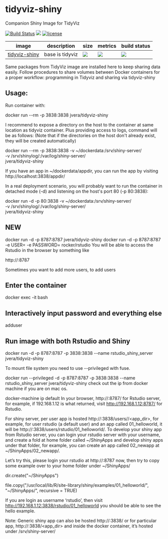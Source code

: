 # tidyviz-shiny
Companion Shiny Image for TidyViz

[![Build Status](https://img.shields.io/badge/build-passed-brightgreen.svg)](https://img.shields.io/badge/build-passed-brightgreen.svg) [![](https://images.microbadger.com/badges/version/jvera/tidyviz-shiny.svg)](https://microbadger.com/images/jvera/tidyviz-shiny "Get your own version badge on microbadger.com")  [![license](https://img.shields.io/badge/license-GPLv2-blue.svg)](https://opensource.org/licenses/GPL-2.0)


image            | description                               | size   | metrics | build status 
---------------- | ----------------------------------------- | ------ | ------- | --------------
[tidyviz-shiny](https://hub.docker.com/r/jvera/tidyviz-shiny)            |  base is tidyviz |[![](https://images.microbadger.com/badges/image/jvera/tidyviz-shiny.svg)](https://microbadger.com/images/jvera/tidyviz-shiny "Get your own image badge on microbadger.com")| [![](https://img.shields.io/docker/pulls/jvera/tidyviz-shiny.svg)](https://hub.docker.com/r/jvera/tidyviz-shiny) | [![](https://img.shields.io/docker/automated/jvera/tidyviz-shiny.svg)](https://hub.docker.com/r/jvera/tidyviz-shiny/builds)


Same packages from TidyViz image are installed here to keep sharing data easily. 
Follow procedures to share volumes between Docker containers for a proper workflow: programming in Tidyviz and sharing via tidyviz-shiny


## Usage:

Run container with:

docker run --rm -p 3838:3838 jvera/tidyviz-shiny

I recommend to expose a directory on the host to the container at same location as tidyviz container. Plus providing access to logs, command will be as follows:
(Note that if the directories on the host don't already exist, they will be created automatically)

docker run --rm -p 3838:3838 -v ~/dockerdata:/srv/shiny-server/ \
    -v /srv/shinylog/:/var/log/shiny-server/ \
    jvera/tidyviz-shiny

If you have an app in ~/dockerdata/appdir, you can run the app by visiting http://localhost:3838/appdir/

In a real deployment scenario, you will probably want to run the container in detached mode (-d) and listening on the host's port 80 (-p 80:3838):

docker run -d -p 80:3838 -v ~/dockerdata:/srv/shiny-server/ \
    -v /srv/shinylog/:/var/log/shiny-server/ \
    jvera/tidyviz-shiny




## NEW

docker run -d -p 8787:8787 jvera/tidyviz-shiny
docker run -d -p 8787:8787 -e USER=<username> -e PASSWORD=<password> rocker/rstudio
You will be able to access the Rstudio in the browser by something like

http://<your ip address>:8787

Sometimes you want to add more users, to add users

## Enter the container
docker exec -it <container-id> bash

## Interactively input password and everything else
adduser <username>
   
   
## Run image with both Rstudio and Shiny 

docker run  -d -p 8787:8787 -p 3838:3838 --name rstudio_shiny_server jvera/tidyviz-shiny

To mount file system you need to use --privileged with fuse.

docker run  --privileged -d -p 8787:8787 -p 3838:3838 --name rstudio_shiny_server jvera/tidyviz-shiny
check out the ip from docker machine if you are on mac os.

docker-machine ip default
In your browser, http://<url>:8787/ for Rstudio server, for example, if 192.168.1.12 is what returned, visit  http://192.168.1.12:8787/ for Rstudio.

For shiny server, per user app is hosted http://<url>:3838/users/<username of rstudio>/<app_dir>, for example, for user rstudio (a default user) and an app called 01_helloworld, it will be http://<url>:3838/users/rstudio/01_helloworld/. To develop your shiny app from Rstudio server, you can login your rstudio server with your username, and create a fold at home folder called ~/ShinyApps and develop shiny apps under that folder, for example, you can create an app called 02_newapp at  ~/ShinyApps/02_newapp/.

Let’s try this, please login your rstudio at http://<url>:8787 now, then try to copy some example over to your home folder under ~/ShinyApps/

dir.create("~/ShinyApps")

file.copy("/usr/local/lib/R/site-library/shiny/examples/01_helloworld/", "~/ShinyApps/", recursive = TRUE)

If you are login as username ‘rstudio’, then visit http://192.168.1.12:3838/rstudio/01_helloworld you should be able to see the hello example.

Note: Generic shiny app can also be hosted http://<url>:3838/ or for particular app, http://<url>:3838/<app_dir> and inside the docker container, it’s hosted under /srv/shiny-server/
